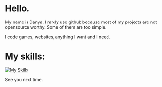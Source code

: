 # Hello.
My name is Danya. I rarely use github because most of my projects are not opensource worthy. Some of them are too simple.

I code games, websites, anything I want and I need.

# My skills:
[![My Skills](https://skillicons.dev/icons?i=js,html,css,godot,python,blender,linux,unity,photoshop,vim,svg,lua)](https://skillicons.dev)


See you next time.
